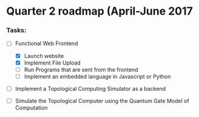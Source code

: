# Quarter 2 roadmap (April-June 2017

### Tasks:

- [ ] Functional Web Frontend 
  - [x] Launch website
  - [x] Implement File Upload
  - [ ] Run Programs that are sent from the frontend
  - [ ] Implement an embedded language in Javascript or Python
  
- [ ] Implement a Topological Computing Simulator as a backend

- [ ] Simulate the Topological Computer using the Quantum Gate Model of Computation





